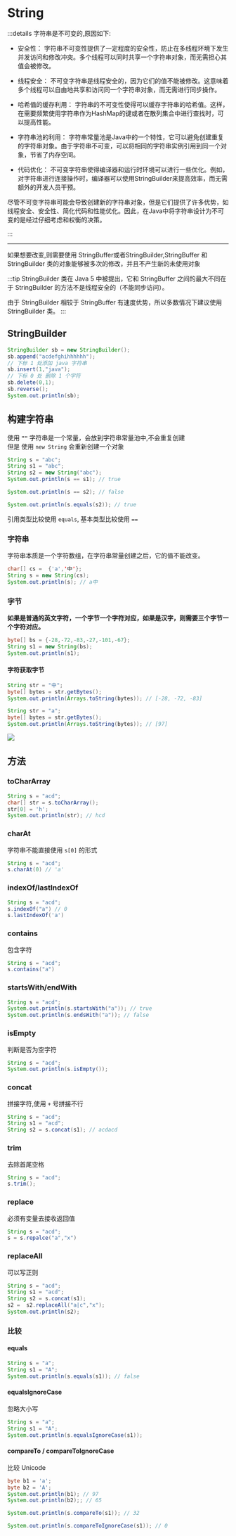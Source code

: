 # String


:::details 字符串是不可变的,原因如下:

- 安全性： 字符串不可变性提供了一定程度的安全性，防止在多线程环境下发生并发访问和修改冲突。多个线程可以同时共享一个字符串对象，而无需担心其值会被修改。

- 线程安全： 不可变字符串是线程安全的，因为它们的值不能被修改。这意味着多个线程可以自由地共享和访问同一个字符串对象，而无需进行同步操作。

- 哈希值的缓存利用： 字符串的不可变性使得可以缓存字符串的哈希值。这样，在需要频繁使用字符串作为HashMap的键或者在散列集合中进行查找时，可以提高性能。

- 字符串池的利用： 字符串常量池是Java中的一个特性，它可以避免创建重复的字符串对象。由于字符串不可变，可以将相同的字符串实例引用到同一个对象，节省了内存空间。

- 代码优化： 不可变字符串使得编译器和运行时环境可以进行一些优化。例如，对字符串进行连接操作时，编译器可以使用StringBuilder来提高效率，而无需额外的开发人员干预。

尽管不可变字符串可能会导致创建新的字符串对象，但是它们提供了许多优势，如线程安全、安全性、简化代码和性能优化。因此，在Java中将字符串设计为不可变的是经过仔细考虑和权衡的决策。

:::

---- 

如果想要改变,则需要使用 StringBuffer或者StringBuilder,StringBuffer 和 StringBuilder 类的对象能够被多次的修改，并且不产生新的未使用对象


:::tip
StringBuilder 类在 Java 5 中被提出，它和 StringBuffer 之间的最大不同在于 StringBuilder 的方法不是线程安全的（不能同步访问）。

由于 StringBuilder 相较于 StringBuffer 有速度优势，所以多数情况下建议使用 StringBuilder 类。
:::

## StringBuilder

```java
StringBuilder sb = new StringBuilder();
sb.append("acdefghihhhhhh");
// 下标 1 处添加 java 字符串
sb.insert(1,"java");
// 下标 0 处 删除 1 个字符
sb.delete(0,1);
sb.reverse();
System.out.println(sb);
```

## 构建字符串
使用 **`""`** 字符串是一个常量，会放到字符串常量池中,不会重复创建  
但是 使用 `new String` 会重新创建一个对象  
```java
String s = "abc";
String s1 = "abc";
String s2 = new String("abc");
System.out.println(s == s1); // true

System.out.println(s == s2); // false

System.out.println(s.equals(s2)); // true
```
引用类型比较使用 `equals`, 基本类型比较使用 `==`

### 字符串

字符串本质是一个字符数组，在字符串常量创建之后，它的值不能改变。

```java
char[] cs =  {'a','中'};
String s = new String(cs);
System.out.println(s); // a中
```

### 字节

**如果是普通的英文字符，一个字节一个字符对应，如果是汉字，则需要三个字节一个字符对应。**

```java 
byte[] bs = {-28,-72,-83,-27,-101,-67};
String s1 = new String(bs);
System.out.println(s1);
```

#### 字符获取字节
```java
String str = "中";
byte[] bytes = str.getBytes();
System.out.println(Arrays.toString(bytes)); // [-28, -72, -83]
```

```java
String str = "a";
byte[] bytes = str.getBytes();
System.out.println(Arrays.toString(bytes)); // [97]
```
<img src="@backImg/javaChar.png">



## 方法

### toCharArray

```java
String s = "acd";
char[] str = s.toCharArray();
str[0] = 'h';
System.out.println(str); // hcd
```
### charAt
字符串不能直接使用 `s[0]` 的形式
```java
String s = "acd";
s.charAt(0) // 'a'
```

### indexOf/lastIndexOf

```java
String s = "acd";
s.indexOf("a") // 0
s.lastIndexOf('a')
```
### contains
包含字符

```java
String s = "acd";
s.contains("a")
```
### startsWith/endWith

```java
String s = "acd";
System.out.println(s.startsWith("a")); // true
System.out.println(s.endsWith("a")); // false
```
### isEmpty
判断是否为空字符
```java
String s = "acd";
System.out.println(s.isEmpty());
```
### concat
拼接字符,使用 `+` 号拼接不行
```java
String s = "acd";
String s1 = "acd";
String s2 = s.concat(s1); // acdacd
```
### trim
去除首尾空格
```java
String s = "acd";
s.trim();
```

### replace
必须有变量去接收返回值
```java
String s = "acd";
s = s.repalce("a","x")
```
### replaceAll
可以写正则
```java
String s = "acd";
String s1 = "acd";
String s2 = s.concat(s1);
s2 =  s2.replaceAll("a|c","x");
System.out.println(s2);
```

### 比较

#### equals

```java
String s = "a";
String s1 = "A";
System.out.println(s.equals(s1)); // false
```

#### equalsIgnoreCase
忽略大小写
```java
String s = "a";
String s1 = "A";
System.out.println(s.equalsIgnoreCase(s1));
```
#### compareTo / compareToIgnoreCase
比较 Unicode 
```java
byte b1 = 'a';
byte b2 = 'A';
System.out.println(b1); // 97
System.out.println(b2);; // 65
```

```java
System.out.println(s.compareTo(s1)); // 32

System.out.println(s.compareToIgnoreCase(s1)); // 0
```

